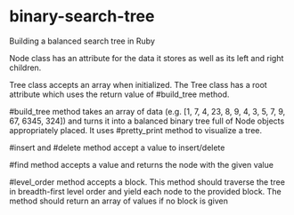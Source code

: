 # binary-search-tree
Building a balanced search tree in Ruby

Node class has an attribute for the data it stores as well as its left and right children.

Tree class accepts an array when initialized. 
The Tree class has a root attribute which uses the return value of #build_tree method.

#build_tree method takes an array of data (e.g. [1, 7, 4, 23, 8, 9, 4, 3, 5, 7, 9, 67, 6345, 324]) 
and turns it into a balanced binary tree full of Node objects appropriately placed.
It uses #pretty_print method to visualize a tree.

#insert and #delete method accept a value to insert/delete

#find method accepts a value and returns the node with the given value

#level_order method accepts a block. This method should traverse the tree in breadth-first level order and yield each node to the provided block. The method should return an array of values if no block is given
